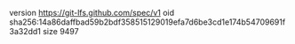 version https://git-lfs.github.com/spec/v1
oid sha256:14a86daffbad59b2bdf358515129019efa7d6be3cd1e174b54709691f3a32dd1
size 9497
